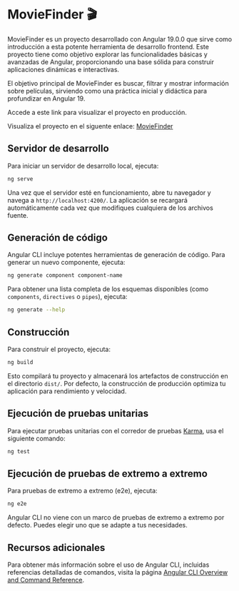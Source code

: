 # MovieFinder 🎬

MovieFinder es un proyecto desarrollado con Angular 19.0.0 que sirve como introducción a esta potente herramienta de desarrollo frontend. Este proyecto tiene como objetivo explorar las funcionalidades básicas y avanzadas de Angular, proporcionando una base sólida para construir aplicaciones dinámicas e interactivas.

El objetivo principal de MovieFinder es buscar, filtrar y mostrar información sobre películas, sirviendo como una práctica inicial y didáctica para profundizar en Angular 19.

Accede a este link para visualizar el proyecto en producción.

Visualiza el proyecto en el siguente enlace: [MovieFinder](https://main.d2vjyg47loas9v.amplifyapp.com/)


## Servidor de desarrollo

Para iniciar un servidor de desarrollo local, ejecuta:

```bash
ng serve
```

Una vez que el servidor esté en funcionamiento, abre tu navegador y navega a `http://localhost:4200/`. La aplicación se recargará automáticamente cada vez que modifiques cualquiera de los archivos fuente.

## Generación de código

Angular CLI incluye potentes herramientas de generación de código. Para generar un nuevo componente, ejecuta:

```bash
ng generate component component-name
```

Para obtener una lista completa de los esquemas disponibles (como `components`, `directives` o `pipes`), ejecuta:

```bash
ng generate --help
```

## Construcción

Para construir el proyecto, ejecuta:

```bash
ng build
```

Esto compilará tu proyecto y almacenará los artefactos de construcción en el directorio `dist/`. Por defecto, la construcción de producción optimiza tu aplicación para rendimiento y velocidad.

## Ejecución de pruebas unitarias

Para ejecutar pruebas unitarias con el corredor de pruebas [Karma](https://karma-runner.github.io), usa el siguiente comando:

```bash
ng test
```

## Ejecución de pruebas de extremo a extremo

Para pruebas de extremo a extremo (e2e), ejecuta:

```bash
ng e2e
```

Angular CLI no viene con un marco de pruebas de extremo a extremo por defecto. Puedes elegir uno que se adapte a tus necesidades.

## Recursos adicionales

Para obtener más información sobre el uso de Angular CLI, incluidas referencias detalladas de comandos, visita la página [Angular CLI Overview and Command Reference](https://angular.dev/tools/cli).

